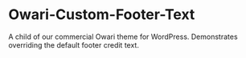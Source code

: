 # Owari-Custom-Footer-Text
A child of our commercial Owari theme for WordPress. Demonstrates overriding the default footer credit text.
